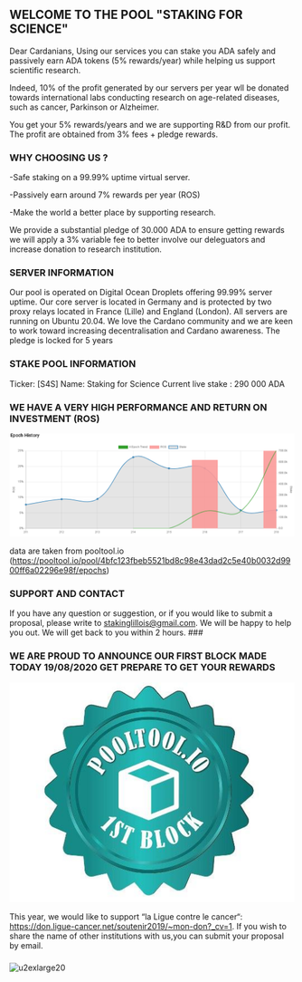 ## WELCOME TO THE POOL "STAKING FOR SCIENCE"

Dear Cardanians, 
Using our services you can stake you ADA safely and passively earn ADA tokens (5% rewards/year) while helping us support scientific research. 

Indeed, 10% of the profit generated by our servers per year wll be donated towards international labs conducting research on age-related diseases, such as cancer, Parkinson or Alzheimer.  

You get your 5% rewards/years and we are supporting R&D from our profit. 
The profit are obtained from 3% fees + pledge rewards.

### WHY CHOOSING US ?

-Safe staking on a 99.99% uptime virtual server.

-Passively earn around 7% rewards per year (ROS)

-Make the world a better place by supporting research.


We provide a substantial pledge of 30.000 ADA to ensure getting rewards we will apply a 3% variable fee to better involve our deleguators and increase donation to research institution. 


### SERVER INFORMATION

Our pool is operated on Digital Ocean Droplets offering 99.99% server uptime. Our core server is located in Germany and is protected by two proxy relays located in France (Lille) and England (London). All servers are running on Ubuntu 20.04. We love the Cardano community and we are keen to work toward increasing decentralisation and Cardano awareness. The pledge is locked for 5 years


### STAKE POOL INFORMATION

Ticker: [S4S]
Name: Staking for Science
Current live stake : 290 000 ADA

### WE HAVE A VERY HIGH PERFORMANCE AND RETURN ON INVESTMENT (ROS)

![u2exlarge20](https://github.com/RenoCardano/Staking4Research/blob/master/ROS.PNG)

data are taken from pooltool.io (https://pooltool.io/pool/4bfc123fbeb5521bd8c98e43dad2c5e40b0032d9900ff6a02296e98f/epochs)

### SUPPORT AND CONTACT

If you have any question or suggestion, or if you would like to submit a proposal, please write to stakinglillois@gmail.com. We will be happy to help you out. We will get back to you within 2 hours. ###


### WE ARE PROUD TO ANNOUNCE OUR FIRST BLOCK MADE TODAY 19/08/2020 GET PREPARE TO GET YOUR REWARDS
![u2exlarge20](https://raw.githubusercontent.com/RenoCardano/Staking4Research/master/firstblock.jpg)

This year, we would like to support “la Ligue contre le cancer“: https://don.ligue-cancer.net/soutenir2019/~mon-don?_cv=1. 
If you wish to share the name of other institutions with us,you can submit your proposal by email.


### 
![u2exlarge20](https://user-images.githubusercontent.com/68705151/89058392-854d2200-d35f-11ea-8230-c82629bc6ac6.jpg)







